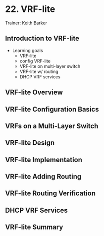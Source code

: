 # 22. VRF-lite

Trainer: Keith Barker


## Introduction to VRF-lite

- Learning goals
  - VRF-lite
  - config VRF-lite
  - VRF-lite on multi-layer switch
  - VRF-lite w/ routing
  - DHCP VRF services


## VRF-lite Overview




## VRF-lite Configuration Basics




## VRFs on a Multi-Layer Switch




## VRF-lite Design




## VRF-lite Implementation




## VRF-lite Adding Routing




## VRF-lite Routing Verification




## DHCP VRF Services




## VRF-lite Summary



